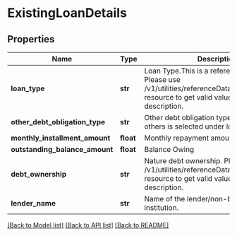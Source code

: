 # ExistingLoanDetails

## Properties
Name | Type | Description | Notes
------------ | ------------- | ------------- | -------------
**loan_type** | **str** | Loan Type.This is a reference data field. Please use /v1/utilities/referenceData/{loanType} resource to get valid value of this field with description. | [optional] 
**other_debt_obligation_type** | **str** | Other debt obligation type. Free text if others is selected under loan type. | [optional] 
**monthly_installment_amount** | **float** | Monthly repayment amount | [optional] 
**outstanding_balance_amount** | **float** | Balance Owing | [optional] 
**debt_ownership** | **str** | Nature debt ownership. Please use /v1/utilities/referenceData/{debtOwnership} resource to get valid value of this field with description. | [optional] 
**lender_name** | **str** | Name of the lender/non-banking financial institution. | [optional] 

[[Back to Model list]](../README.md#documentation-for-models) [[Back to API list]](../README.md#documentation-for-api-endpoints) [[Back to README]](../README.md)

